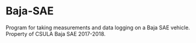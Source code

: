# Baja-SAE
Program for taking measurements and data logging on a Baja SAE vehicle. Property of CSULA Baja SAE 2017-2018.

